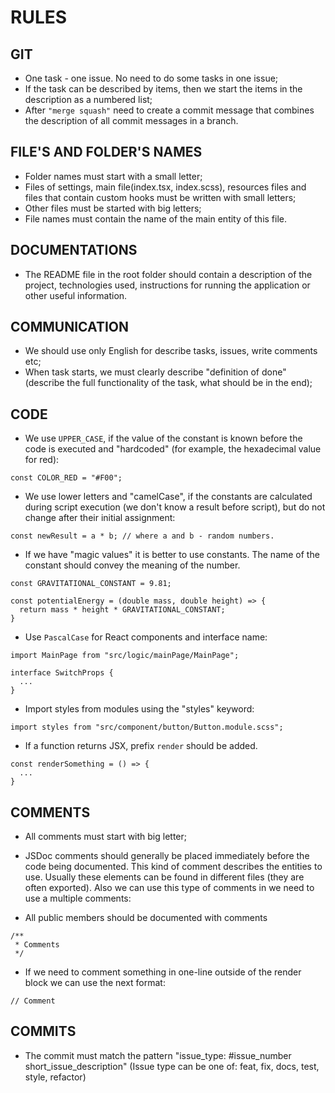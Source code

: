 # RULES

## GIT

- One task - one issue. No need to do some tasks in one issue;
- If the task can be described by items, then we start the items in the description as a numbered list;
- After `"merge squash"` need to create a commit message that combines the description of all commit messages in a branch.

## FILE'S AND FOLDER'S NAMES

- Folder names must start with a small letter;
- Files of settings, main file(index.tsx, index.scss), resources files and files that contain custom hooks must be written with small letters;
- Other files must be started with big letters;
- File names must contain the name of the main entity of this file.

## DOCUMENTATIONS

- The README file in the root folder should contain a description of the project, technologies used, instructions for running the application or other useful information.

## COMMUNICATION

- We should use only English for describe tasks, issues, write comments etc;
- When task starts, we must clearly describe "definition of done" (describe the full functionality of the task, what should be in the end);

## CODE

- We use `UPPER_CASE`, if the value of the constant is known before the code is executed and "hardcoded" (for example, the hexadecimal value for red):

```
const COLOR_RED = "#F00";
```  

- We use lower letters and "camelCase", if the constants are calculated during script execution (we don't know a result before script), but do not change after their initial assignment:  


```
const newResult = a * b; // where a and b - random numbers.
```  


* If we have "magic values" it is better to use constants. The name of the constant should convey the meaning of the number.  


```
const GRAVITATIONAL_CONSTANT = 9.81;

const potentialEnergy = (double mass, double height) => {
  return mass * height * GRAVITATIONAL_CONSTANT;
}
```  


- Use `PascalCase` for React components and interface name:  
 

```
import MainPage from "src/logic/mainPage/MainPage";
```  


```
interface SwitchProps {
  ...
}
```  


- Import styles from modules using the "styles" keyword:

```
import styles from "src/component/button/Button.module.scss";
```

- If a function returns JSX, prefix `render` should be added.

```
const renderSomething = () => {
  ...
}
```

## COMMENTS

- All comments must start with big letter;

- JSDoc comments should generally be placed immediately before the code being documented. This kind of comment describes the entities to use. Usually these elements can be found in different files (they are often exported). Also we can use this type of comments in we need to use a multiple comments:  

- All public members should be documented with comments
```
/**
 * Comments
 */
```  

- If we need to comment something in one-line outside of the render block we can use the next format:  
  
```
// Comment
```

## COMMITS

- The commit must match the pattern "issue_type: #issue_number short_issue_description" (Issue type can be one of: feat, fix, docs, test, style, refactor)
